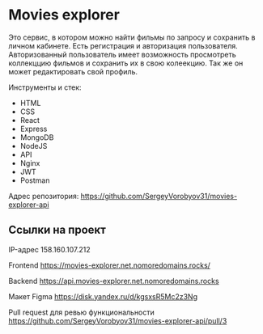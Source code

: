 # Movies explorer

Это сервис, в котором можно найти фильмы по запросу и сохранить в личном кабинете. Есть регистрация и авторизация пользователя. Авторизованный пользователь имеет возможность просмотреть коллекццию фильмов и сохранить их в свою колеекцию. Так же он может редактировать свой профиль.

Инструменты и стек:
* HTML
* CSS
* React
* Express
* MongoDB
* NodeJS
* API
* Nginx
* JWT
* Postman

Адрес репозитория: https://github.com/SergeyVorobyov31/movies-explorer-api

## Ссылки на проект

IP-адрес 158.160.107.212

Frontend https://movies-explorer.net.nomoredomains.rocks/

Backend https://api.movies-explorer.net.nomoredomains.rocks

Макет Figma https://disk.yandex.ru/d/kgsxsR5Mc2z3Ng

Pull request для ревью функциональности https://github.com/SergeyVorobyov31/movies-explorer-api/pull/3
